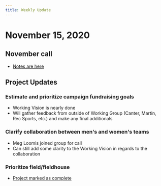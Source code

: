 ```yaml
---
title: Weekly Update
---
```

# November 15, 2020

## November call
- [Notes are here](../../meetings/2020-11-10.html)

## Project Updates
### Estimate and prioritize campaign fundraising goals
- Working Vision is nearly done
- Will gather feedback from outside of Working Group (Canter, Martin, Rec Sports, etc.) and make any final additionals

### Clarify collaboration between men's and women's teams
- Meg Loomis joined group for call
- Can still add some clarity to the Working Vision in regards to the collaboration

### Prioritize field/fieldhouse
- [Project marked as complete](../completed.md)

